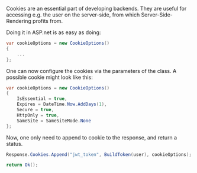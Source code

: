 Cookies are an essential part of developing backends. They are useful for accessing e.g. the user on the server-side, from which Server-Side-Rendering profits from.

Doing it in ASP.net is as easy as doing:
```C#
var cookieOptions = new CookieOptions()  
{  
    ...
};
```
One can now configure the cookies via the parameters of the class.
A possible cookie might look like this:

```C#
var cookieOptions = new CookieOptions()  
{  
    IsEssential = true,  
    Expires = DateTime.Now.AddDays(1),  
    Secure = true,  
    HttpOnly = true,  
    SameSite = SameSiteMode.None  
};
```

Now, one only need to append to cookie to the response, and return a status.

```C#
Response.Cookies.Append("jwt_token", BuildToken(user), cookieOptions);

return Ok();
```